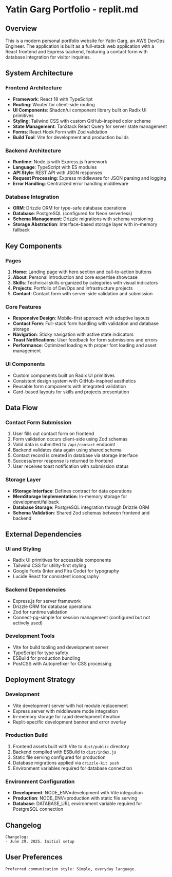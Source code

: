# Yatin Garg Portfolio - replit.md

## Overview

This is a modern personal portfolio website for Yatin Garg, an AWS DevOps Engineer. The application is built as a full-stack web application with a React frontend and Express backend, featuring a contact form with database integration for visitor inquiries.

## System Architecture

### Frontend Architecture
- **Framework**: React 18 with TypeScript
- **Routing**: Wouter for client-side routing
- **UI Components**: Shadcn/ui component library built on Radix UI primitives
- **Styling**: Tailwind CSS with custom GitHub-inspired color scheme
- **State Management**: TanStack React Query for server state management
- **Forms**: React Hook Form with Zod validation
- **Build Tool**: Vite for development and production builds

### Backend Architecture
- **Runtime**: Node.js with Express.js framework
- **Language**: TypeScript with ES modules
- **API Style**: REST API with JSON responses
- **Request Processing**: Express middleware for JSON parsing and logging
- **Error Handling**: Centralized error handling middleware

### Database Integration
- **ORM**: Drizzle ORM for type-safe database operations
- **Database**: PostgreSQL (configured for Neon serverless)
- **Schema Management**: Drizzle migrations with schema versioning
- **Storage Abstraction**: Interface-based storage layer with in-memory fallback

## Key Components

### Pages
1. **Home**: Landing page with hero section and call-to-action buttons
2. **About**: Personal introduction and core expertise showcase
3. **Skills**: Technical skills organized by categories with visual indicators
4. **Projects**: Portfolio of DevOps and infrastructure projects
5. **Contact**: Contact form with server-side validation and submission

### Core Features
- **Responsive Design**: Mobile-first approach with adaptive layouts
- **Contact Form**: Full-stack form handling with validation and database storage
- **Navigation**: Sticky navigation with active state indicators
- **Toast Notifications**: User feedback for form submissions and errors
- **Performance**: Optimized loading with proper font loading and asset management

### UI Components
- Custom components built on Radix UI primitives
- Consistent design system with GitHub-inspired aesthetics  
- Reusable form components with integrated validation
- Card-based layouts for skills and projects presentation

## Data Flow

### Contact Form Submission
1. User fills out contact form on frontend
2. Form validation occurs client-side using Zod schemas
3. Valid data is submitted to `/api/contact` endpoint
4. Backend validates data again using shared schema
5. Contact record is created in database via storage interface
6. Success/error response is returned to frontend
7. User receives toast notification with submission status

### Storage Layer
- **IStorage Interface**: Defines contract for data operations
- **MemStorage Implementation**: In-memory storage for development/fallback
- **Database Storage**: PostgreSQL integration through Drizzle ORM
- **Schema Validation**: Shared Zod schemas between frontend and backend

## External Dependencies

### UI and Styling
- Radix UI primitives for accessible components
- Tailwind CSS for utility-first styling
- Google Fonts (Inter and Fira Code) for typography
- Lucide React for consistent iconography

### Backend Dependencies
- Express.js for server framework
- Drizzle ORM for database operations
- Zod for runtime validation
- Connect-pg-simple for session management (configured but not actively used)

### Development Tools
- Vite for build tooling and development server
- TypeScript for type safety
- ESBuild for production bundling
- PostCSS with Autoprefixer for CSS processing

## Deployment Strategy

### Development
- Vite development server with hot module replacement
- Express server with middleware mode integration
- In-memory storage for rapid development iteration
- Replit-specific development banner and error overlay

### Production Build
1. Frontend assets built with Vite to `dist/public` directory
2. Backend compiled with ESBuild to `dist/index.js`
3. Static file serving configured for production
4. Database migrations applied via `drizzle-kit push`
5. Environment variables required for database connection

### Environment Configuration
- **Development**: NODE_ENV=development with Vite integration
- **Production**: NODE_ENV=production with static file serving
- **Database**: DATABASE_URL environment variable required for PostgreSQL connection

## Changelog

```
Changelog:
- June 29, 2025. Initial setup
```

## User Preferences

```
Preferred communication style: Simple, everyday language.
```